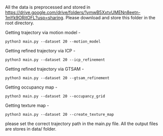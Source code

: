 All the data is preprocessed and stored in https://drive.google.com/drive/folders/1ymwB5XxtvUMENn8eetn-1mYk9ORitOFL?usp=sharing. Please download and store this folder in the root directory. 

Getting trajectory via motion model - 

```
python3 main.py --dataset 20 --motion_model
```


Getting refined trajectory via ICP - 

```
python3 main.py --dataset 20 --icp_refinement
```

Getting refined trajectory via GTSAM - 

```
python3 main.py --dataset 20 --gtsam_refinement
```

Getting occupancy map - 

```
python3 main.py --dataset 20 --occupancy_grid
```

Getting texture map - 

```
python3 main.py --dataset 20 --create_texture_map
```

please set the correct trajectory path in the main.py file. All the output files are stores in data/<dataset> folder.